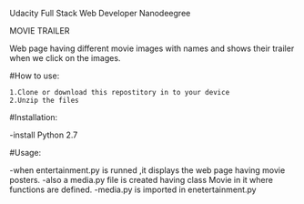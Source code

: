    Udacity Full Stack Web Developer Nanodeegree
   
   MOVIE TRAILER
 
Web page having different movie images with names and shows their trailer when we click on the images.

#How to use:

    1.Clone or download this repostitory in to your device
    2.Unzip the files
    
#Installation:

  -install Python 2.7

#Usage:

 -when entertainment.py is runned ,it displays the web page having movie posters.
 -also a media.py file is created having class Movie in it where functions are defined.
-media.py is imported in enetertainment.py
